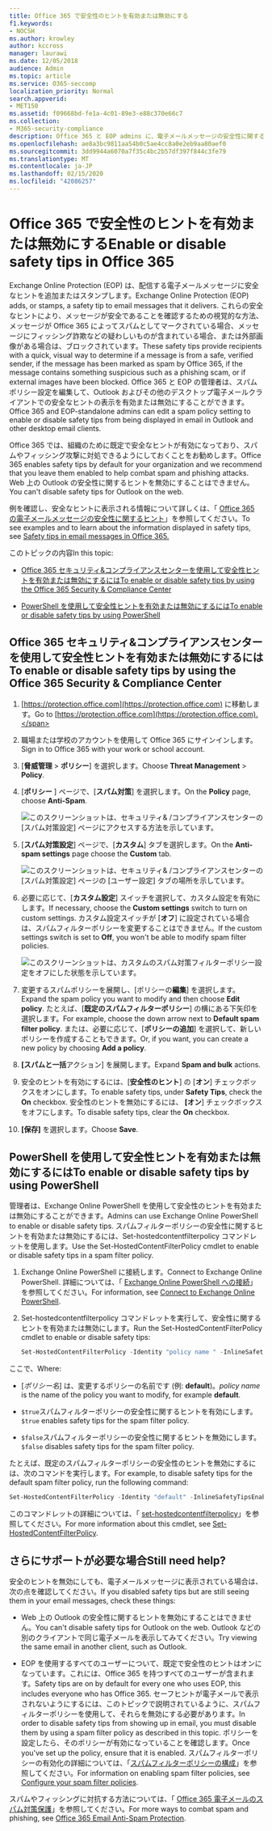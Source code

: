 ```yaml
---
title: Office 365 で安全性のヒントを有効または無効にする
f1.keywords:
- NOCSH
ms.author: krowley
author: kccross
manager: laurawi
ms.date: 12/05/2018
audience: Admin
ms.topic: article
ms.service: O365-seccomp
localization_priority: Normal
search.appverid:
- MET150
ms.assetid: f09668bd-fe1a-4c01-89e3-e88c370e66c7
ms.collection:
- M365-security-compliance
description: Office 365 と EOP admins に、電子メールメッセージの安全性に関するヒントを有効または無効にする方法を伝えます。
ms.openlocfilehash: ae8a3bc9811aa54b0c5ae4cc8a0e2eb9aa80aef0
ms.sourcegitcommit: 3dd9944a6070a7f35c4bc2b57df397f844c3fe79
ms.translationtype: MT
ms.contentlocale: ja-JP
ms.lasthandoff: 02/15/2020
ms.locfileid: "42086257"
---
```

# <a name="enable-or-disable-safety-tips-in-office-365"></a><span data-ttu-id="db251-103">Office 365 で安全性のヒントを有効または無効にする</span><span class="sxs-lookup"><span data-stu-id="db251-103">Enable or disable safety tips in Office 365</span></span>

<span data-ttu-id="db251-104">Exchange Online Protection (EOP) は、配信する電子メールメッセージに安全なヒントを追加またはスタンプします。</span><span class="sxs-lookup"><span data-stu-id="db251-104">Exchange Online Protection (EOP) adds, or stamps, a safety tip to email messages that it delivers.</span></span> <span data-ttu-id="db251-105">これらの安全なヒントにより、メッセージが安全であることを確認するための視覚的な方法、メッセージが Office 365 によってスパムとしてマークされている場合、メッセージにフィッシング詐欺などの疑わしいものが含まれている場合、または外部画像がある場合は、ブロックされています。</span><span class="sxs-lookup"><span data-stu-id="db251-105">These safety tips provide recipients with a quick, visual way to determine if a message is from a safe, verified sender, if the message has been marked as spam by Office 365, if the message contains something suspicious such as a phishing scam, or if external images have been blocked.</span></span> <span data-ttu-id="db251-106">Office 365 と EOP の管理者は、スパムポリシー設定を編集して、Outlook およびその他のデスクトップ電子メールクライアントでの安全なヒントの表示を有効または無効にすることができます。</span><span class="sxs-lookup"><span data-stu-id="db251-106">Office 365 and EOP-standalone admins can edit a spam policy setting to enable or disable safety tips from being displayed in email in Outlook and other desktop email clients.</span></span>

<span data-ttu-id="db251-107">Office 365 では、組織のために既定で安全なヒントが有効になっており、スパムやフィッシング攻撃に対処できるようにしておくことをお勧めします。</span><span class="sxs-lookup"><span data-stu-id="db251-107">Office 365 enables safety tips by default for your organization and we recommend that you leave them enabled to help combat spam and phishing attacks.</span></span> <span data-ttu-id="db251-108">Web 上の Outlook の安全性に関するヒントを無効にすることはできません。</span><span class="sxs-lookup"><span data-stu-id="db251-108">You can't disable safety tips for Outlook on the web.</span></span>

<span data-ttu-id="db251-109">例を確認し、安全なヒントに表示される情報について詳しくは、「 [Office 365 の電子メールメッセージの安全性に関するヒント](safety-tips-in-office-365.md)」を参照してください。</span><span class="sxs-lookup"><span data-stu-id="db251-109">To see examples and to learn about the information displayed in safety tips, see [Safety tips in email messages in Office 365.](safety-tips-in-office-365.md)</span></span>

<span data-ttu-id="db251-110">このトピックの内容</span><span class="sxs-lookup"><span data-stu-id="db251-110">In this topic:</span></span>

- [<span data-ttu-id="db251-111">Office 365 セキュリティ&amp;コンプライアンスセンターを使用して安全性ヒントを有効または無効にするには</span><span class="sxs-lookup"><span data-stu-id="db251-111">To enable or disable safety tips by using the Office 365 Security &amp; Compliance Center</span></span>](enable-or-disable-safety-tips.md#SandCCsafetytip)

- [<span data-ttu-id="db251-112">PowerShell を使用して安全性ヒントを有効または無効にするには</span><span class="sxs-lookup"><span data-stu-id="db251-112">To enable or disable safety tips by using PowerShell</span></span>](enable-or-disable-safety-tips.md#pshellsafetytip)

## <a name="to-enable-or-disable-safety-tips-by-using-the-office-365-security-amp-compliance-center"></a><span data-ttu-id="db251-113">Office 365 セキュリティ&amp;コンプライアンスセンターを使用して安全性ヒントを有効または無効にするには</span><span class="sxs-lookup"><span data-stu-id="db251-113">To enable or disable safety tips by using the Office 365 Security &amp; Compliance Center</span></span>
<span data-ttu-id="db251-114"><a name="SandCCsafetytip"> </a></span><span class="sxs-lookup"><span data-stu-id="db251-114"><a name="SandCCsafetytip"> </a></span></span>

1. <span data-ttu-id="db251-115">[https://protection.office.com](https://protection.office.com) に移動します。</span><span class="sxs-lookup"><span data-stu-id="db251-115">Go to [https://protection.office.com](https://protection.office.com).</span></span>

2. <span data-ttu-id="db251-116">職場または学校のアカウントを使用して Office 365 にサインインします。</span><span class="sxs-lookup"><span data-stu-id="db251-116">Sign in to Office 365 with your work or school account.</span></span>

3. <span data-ttu-id="db251-117">[**脅威管理** \> **ポリシー**] を選択します。</span><span class="sxs-lookup"><span data-stu-id="db251-117">Choose **Threat Management** \> **Policy**.</span></span>

4. <span data-ttu-id="db251-118">[**ポリシー** ] ページで、[**スパム対策**] を選択します。</span><span class="sxs-lookup"><span data-stu-id="db251-118">On the **Policy** page, choose **Anti-Spam**.</span></span>

    ![このスクリーンショットは、セキュリティ&amp; /コンプライアンスセンターの [スパム対策設定] ページにアクセスする方法を示しています。](../../media/b8eb2ee3-2eb1-4ea2-b138-f6d7fb2e23de.png)

5. <span data-ttu-id="db251-120">[**スパム対策設定**] ページで、[**カスタム**] タブを選択します。</span><span class="sxs-lookup"><span data-stu-id="db251-120">On the **Anti-spam settings** page choose the **Custom** tab.</span></span>

    ![このスクリーンショットは、セキュリティ&amp; /コンプライアンスセンターの [スパム対策設定] ページの [ユーザー設定] タブの場所を示しています。](../../media/1d688d23-e6f3-4de5-84a7-e8ce31786193.png)

6. <span data-ttu-id="db251-122">必要に応じて、[**カスタム設定**] スイッチを選択して、カスタム設定を有効にします。</span><span class="sxs-lookup"><span data-stu-id="db251-122">If necessary, choose the **Custom settings** switch to turn on custom settings.</span></span> <span data-ttu-id="db251-123">カスタム設定スイッチが [**オフ**] に設定されている場合は、スパムフィルターポリシーを変更することはできません。</span><span class="sxs-lookup"><span data-stu-id="db251-123">If the custom settings switch is set to **Off**, you won't be able to modify spam filter policies.</span></span>

    ![このスクリーンショットは、カスタムのスパム対策フィルターポリシー設定をオフにした状態を示しています。](../../media/94f900ad-b556-4a31-a3ac-acfcd72e71b8.png)

7. <span data-ttu-id="db251-125">変更するスパムポリシーを展開し、[ポリシーの**編集**] を選択します。</span><span class="sxs-lookup"><span data-stu-id="db251-125">Expand the spam policy you want to modify and then choose **Edit policy**.</span></span> <span data-ttu-id="db251-126">たとえば、[**既定のスパムフィルターポリシー**] の横にある下矢印を選択します。</span><span class="sxs-lookup"><span data-stu-id="db251-126">For example, choose the down arrow next to **Default spam filter policy**.</span></span> <span data-ttu-id="db251-127">または、必要に応じて、[**ポリシーの追加**] を選択して、新しいポリシーを作成することもできます。</span><span class="sxs-lookup"><span data-stu-id="db251-127">Or, if you want, you can create a new policy by choosing **Add a policy**.</span></span>

8. <span data-ttu-id="db251-128">**[スパムと一括**アクション] を展開します。</span><span class="sxs-lookup"><span data-stu-id="db251-128">Expand **Spam and bulk** actions.</span></span>

9. <span data-ttu-id="db251-129">安全のヒントを有効にするには、[**安全性のヒント**] の [**オン**] チェックボックスをオンにします。</span><span class="sxs-lookup"><span data-stu-id="db251-129">To enable safety tips, under **Safety Tips**, check the **On** checkbox.</span></span> <span data-ttu-id="db251-130">安全性のヒントを無効にするには、 **[オン**] チェックボックスをオフにします。</span><span class="sxs-lookup"><span data-stu-id="db251-130">To disable safety tips, clear the **On** checkbox.</span></span>

10. <span data-ttu-id="db251-131">**[保存]** を選択します。</span><span class="sxs-lookup"><span data-stu-id="db251-131">Choose **Save**.</span></span>

## <a name="to-enable-or-disable-safety-tips-by-using-powershell"></a><span data-ttu-id="db251-132">PowerShell を使用して安全性ヒントを有効または無効にするには</span><span class="sxs-lookup"><span data-stu-id="db251-132">To enable or disable safety tips by using PowerShell</span></span>
<span data-ttu-id="db251-133"><a name="pshellsafetytip"> </a></span><span class="sxs-lookup"><span data-stu-id="db251-133"><a name="pshellsafetytip"> </a></span></span>

<span data-ttu-id="db251-134">管理者は、Exchange Online PowerShell を使用して安全性のヒントを有効または無効にすることができます。</span><span class="sxs-lookup"><span data-stu-id="db251-134">Admins can use Exchange Online PowerShell to enable or disable safety tips.</span></span> <span data-ttu-id="db251-135">スパムフィルターポリシーの安全性に関するヒントを有効または無効にするには、Set-hostedcontentfilterpolicy コマンドレットを使用します。</span><span class="sxs-lookup"><span data-stu-id="db251-135">Use the Set-HostedContentFilterPolicy cmdlet to enable or disable safety tips in a spam filter policy.</span></span>

1. <span data-ttu-id="db251-136">Exchange Online PowerShell に接続します。</span><span class="sxs-lookup"><span data-stu-id="db251-136">Connect to Exchange Online PowerShell.</span></span> <span data-ttu-id="db251-137">詳細については、「 [Exchange Online PowerShell への接続](https://docs.microsoft.com/powershell/exchange/exchange-online/connect-to-exchange-online-powershell/connect-to-exchange-online-powershell)」を参照してください。</span><span class="sxs-lookup"><span data-stu-id="db251-137">For information, see [Connect to Exchange Online PowerShell](https://docs.microsoft.com/powershell/exchange/exchange-online/connect-to-exchange-online-powershell/connect-to-exchange-online-powershell).</span></span>

2. <span data-ttu-id="db251-138">Set-hostedcontentfilterpolicy コマンドレットを実行して、安全性に関するヒントを有効または無効にします。</span><span class="sxs-lookup"><span data-stu-id="db251-138">Run the Set-HostedContentFilterPolicy cmdlet to enable or disable safety tips:</span></span>

   ```powershell
   Set-HostedContentFilterPolicy -Identity "policy name " -InlineSafetyTipsEnabled <$true | $false>
   ```

<span data-ttu-id="db251-139">ここで、</span><span class="sxs-lookup"><span data-stu-id="db251-139">Where:</span></span>

- <span data-ttu-id="db251-140">[*ポリシー名*] は、変更するポリシーの名前です (例: **default**)。</span><span class="sxs-lookup"><span data-stu-id="db251-140">*policy name*  is the name of the policy you want to modify, for example **default**.</span></span>

- <span data-ttu-id="db251-141">`$true`スパムフィルターポリシーの安全性に関するヒントを有効にします。</span><span class="sxs-lookup"><span data-stu-id="db251-141">`$true` enables safety tips for the spam filter policy.</span></span>

- <span data-ttu-id="db251-142">`$false`スパムフィルターポリシーの安全性に関するヒントを無効にします。</span><span class="sxs-lookup"><span data-stu-id="db251-142">`$false` disables safety tips for the spam filter policy.</span></span>

<span data-ttu-id="db251-143">たとえば、既定のスパムフィルターポリシーの安全性のヒントを無効にするには、次のコマンドを実行します。</span><span class="sxs-lookup"><span data-stu-id="db251-143">For example, to disable safety tips for the default spam filter policy, run the following command:</span></span>

```powershell
Set-HostedContentFilterPolicy -Identity "default" -InlineSafetyTipsEnabled $false
```

<span data-ttu-id="db251-144">このコマンドレットの詳細については、「 [set-hostedcontentfilterpolicy](https://docs.microsoft.com/powershell/module/exchange/antispam-antimalware/set-hostedcontentfilterpolicy)」を参照してください。</span><span class="sxs-lookup"><span data-stu-id="db251-144">For more information about this cmdlet, see [Set-HostedContentFilterPolicy](https://docs.microsoft.com/powershell/module/exchange/antispam-antimalware/set-hostedcontentfilterpolicy).</span></span>

## <a name="still-need-help"></a><span data-ttu-id="db251-145">さらにサポートが必要な場合</span><span class="sxs-lookup"><span data-stu-id="db251-145">Still need help?</span></span>
<span data-ttu-id="db251-146"><a name="pshellsafetytip"> </a></span><span class="sxs-lookup"><span data-stu-id="db251-146"><a name="pshellsafetytip"> </a></span></span>

<span data-ttu-id="db251-147">安全のヒントを無効にしても、電子メールメッセージに表示されている場合は、次の点を確認してください。</span><span class="sxs-lookup"><span data-stu-id="db251-147">If you disabled safety tips but are still seeing them in your email messages, check these things:</span></span>

- <span data-ttu-id="db251-148">Web 上の Outlook の安全性に関するヒントを無効にすることはできません。</span><span class="sxs-lookup"><span data-stu-id="db251-148">You can't disable safety tips for Outlook on the web.</span></span> <span data-ttu-id="db251-149">Outlook などの別のクライアントで同じ電子メールを表示してみてください。</span><span class="sxs-lookup"><span data-stu-id="db251-149">Try viewing the same email in another client, such as Outlook.</span></span>

- <span data-ttu-id="db251-150">EOP を使用するすべてのユーザーについて、既定で安全性のヒントはオンになっています。これには、Office 365 を持つすべてのユーザーが含まれます。</span><span class="sxs-lookup"><span data-stu-id="db251-150">Safety tips are on by default for every one who uses EOP, this includes everyone who has Office 365.</span></span> <span data-ttu-id="db251-151">セーフヒントが電子メールで表示されないようにするには、このトピックで説明されているように、スパムフィルターポリシーを使用して、それらを無効にする必要があります。</span><span class="sxs-lookup"><span data-stu-id="db251-151">In order to disable safety tips from showing up in email, you must disable them by using a spam filter policy as described in this topic.</span></span> <span data-ttu-id="db251-152">ポリシーを設定したら、そのポリシーが有効になっていることを確認します。</span><span class="sxs-lookup"><span data-stu-id="db251-152">Once you've set up the policy, ensure that it is enabled.</span></span> <span data-ttu-id="db251-153">スパムフィルターポリシーの有効化の詳細については、「[スパムフィルターポリシーの構成](configure-your-spam-filter-policies.md)」を参照してください。</span><span class="sxs-lookup"><span data-stu-id="db251-153">For information on enabling spam filter policies, see [Configure your spam filter policies](configure-your-spam-filter-policies.md).</span></span>

<span data-ttu-id="db251-154">スパムやフィッシングに対抗する方法については、「 [Office 365 電子メールのスパム対策保護](anti-spam-protection.md)」を参照してください。</span><span class="sxs-lookup"><span data-stu-id="db251-154">For more ways to combat spam and phishing, see [Office 365 Email Anti-Spam Protection](anti-spam-protection.md).</span></span>
